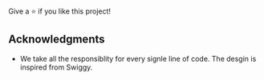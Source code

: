 

Give a ⭐️ if you like this project!

## Acknowledgments

- We take all the responsiblity for every signle line of code. The desgin is inspired from Swiggy.
